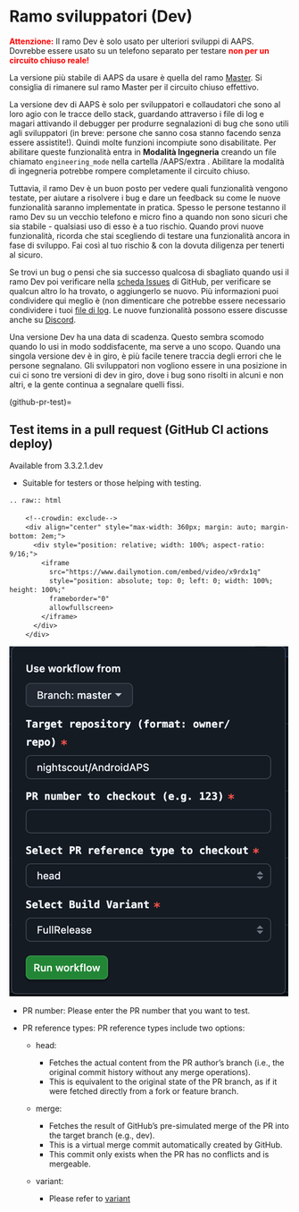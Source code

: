 # Ramo sviluppatori (Dev)

<font color="#FF0000">**Attenzione:**</font> Il ramo Dev è solo usato per ulteriori sviluppi di AAPS. Dovrebbe essere usato su un telefono separato per testare <font color="#FF0000">**non per un circuito chiuso reale!**</font>

La versione più stabile di AAPS da usare è quella del ramo [Master](https://github.com/nightscout/AndroidAPS/tree/master).  Si consiglia di rimanere sul ramo Master per il circuito chiuso effettivo.

La versione dev di AAPS è solo per sviluppatori e collaudatori che sono al loro agio con le tracce dello stack, guardando attraverso i file di log e magari attivando il debugger per produrre segnalazioni di bug che sono utili agli sviluppatori (in breve: persone che sanno cosa stanno facendo senza essere assistite!). Quindi molte funzioni incompiute sono disabilitate. Per abilitare queste funzionalità entra in **Modalità Ingegneria** creando un file chiamato `engineering_mode` nella cartella /AAPS/extra . Abilitare la modalità di ingegneria potrebbe rompere completamente il circuito chiuso.

Tuttavia, il ramo Dev è un buon posto per vedere quali funzionalità vengono testate, per aiutare a risolvere i bug e dare un feedback su come le nuove funzionalità saranno implementate in pratica.  Spesso le persone testanno il ramo Dev su un vecchio telefono e micro fino a quando non sono sicuri che sia stabile - qualsiasi uso di esso è a tuo rischio.  Quando provi nuove funzionalità, ricorda che stai scegliendo di testare una funzionalità ancora in fase di sviluppo. Fai così al tuo rischio & con la dovuta diligenza per tenerti al sicuro.

Se trovi un bug o pensi che sia successo qualcosa di sbagliato quando usi il ramo Dev poi verificare nella [scheda Issues](https://github.com/nightscout/AndroidAPS/issues) di GitHub, per verificare se qualcun altro lo ha trovato, o aggiungerlo se nuovo.  Più informazioni puoi condividere qui meglio è (non dimenticare che potrebbe essere necessario condividere i tuoi [file di log](../GettingHelp/AccessingLogFiles.md).  Le nuove funzionalità possono essere discusse anche su [Discord](https://discord.gg/4fQUWHZ4Mw).

Una versione Dev ha una data di scadenza. Questo sembra scomodo quando lo usi in modo soddisfacente, ma serve a uno scopo. Quando una singola versione dev è in giro, è più facile tenere traccia degli errori che le persone segnalano. Gli sviluppatori non vogliono essere in una posizione in cui ci sono tre versioni di dev in giro, dove i bug sono risolti in alcuni e non altri, e la gente continua a segnalare quelli fissi.

(github-pr-test)=

## Test items in a pull request (GitHub CI actions deploy)

Available from 3.3.2.1.dev

 - Suitable for testers or those helping with testing.

```{eval-rst}
.. raw:: html

    <!--crowdin: exclude-->
    <div align="center" style="max-width: 360px; margin: auto; margin-bottom: 2em;">
      <div style="position: relative; width: 100%; aspect-ratio: 9/16;">
        <iframe
          src="https://www.dailymotion.com/embed/video/x9rdx1q"
          style="position: absolute; top: 0; left: 0; width: 100%; height: 100%;"
          frameborder="0"
          allowfullscreen>
        </iframe>
      </div>
    </div>
```

![aaps_ci_pr_ci](../images/Building-the-App/CI/aaps_ci_pr_ci.png)

- PR number: Please enter the PR number that you want to test.

- PR reference types: PR reference types include two options:

  - head:
    - Fetches the actual content from the PR author’s branch (i.e., the original commit history without any merge operations).
    - This is equivalent to the original state of the PR branch, as if it were fetched directly from a fork or feature branch.

  - merge:
    - Fetches the result of GitHub’s pre-simulated merge of the PR into the target branch (e.g., dev).
    - This is a virtual merge commit automatically created by GitHub.
    - This commit only exists when the PR has no conflicts and is mergeable.

  - variant:
    - Please refer to [variant](variant)
